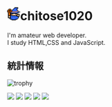 <h1><img src="img/icon.png" height="30px" width="30px" />chitose1020</h1>
<p>I'm amateur web developer.<br/>I study HTML,CSS and JavaScript.</p> 
<h2>統計情報</h2>

![trophy](https://github-profile-trophy.vercel.app/?username=chitose1020&theme=onedark)

![](http://github-profile-summary-cards.vercel.app/api/cards/profile-details?username=chitose1020&theme=github_dark)
![](http://github-profile-summary-cards.vercel.app/api/cards/repos-per-language?username=chitose1020&theme=github_dark)
![](http://github-profile-summary-cards.vercel.app/api/cards/most-commit-language?username=chitose1020&theme=github_dark)
![](http://github-profile-summary-cards.vercel.app/api/cards/stats?username=chitose1020&theme=github_dark)
![](http://github-profile-summary-cards.vercel.app/api/cards/productive-time?username=chitose1020&theme=github_dark&utcOffset=9)
